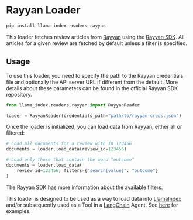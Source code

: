 # Rayyan Loader

```bash
pip install llama-index-readers-rayyan
```

This loader fetches review articles from [Rayyan](https://www.rayyan.ai/)
using the [Rayyan SDK](https://github.com/rayyansys/rayyan-python-sdk). All articles
for a given review are fetched by default unless a filter is specified.

## Usage

To use this loader, you need to specify the path to the Rayyan credentials file
and optionally the API server URL if different from the default. More details
about these parameters can be found in the official Rayyan SDK repository.

```python
from llama_index.readers.rayyan import RayyanReader

loader = RayyanReader(credentials_path="path/to/rayyan-creds.json")
```

Once the loader is initialized, you can load data from Rayyan, either all or filtered:

```python
# Load all documents for a review with ID 123456
documents = loader.load_data(review_id=123456)

# Load only those that contain the word "outcome"
documents = loader.load_data(
    review_id=123456, filters={"search[value]": "outcome"}
)
```

The Rayyan SDK has more information about the available filters.

This loader is designed to be used as a way to load data into [LlamaIndex](https://github.com/run-llama/llama_index/tree/main/llama_index) and/or subsequently used as a Tool in a [LangChain](https://github.com/hwchase17/langchain) Agent. See [here](https://github.com/emptycrown/llama-hub/tree/main) for examples.
